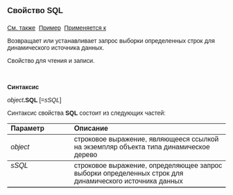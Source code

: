 ﻿<html>
<head>
<title>AsDataDesc\SQL</title>
</head>

<body>

<p><font size="4" face="Arial"><strong>Свойство SQL<br>
<br>
</strong></font><font face="Arial"><a href="../AsDataDesc.html">См. также</a>&nbsp;
<u>Пример</u>&nbsp; <a href="../AsDataDesc.html">Применяется к</a></font></p>

<p><font face="Arial">Возвращает или устанавливает запрос выборки определенных строк для динамического источника данных.</font></p>

<p><font face="Arial">Свойство для чтения и записи.</font></p>

<p class="label">&nbsp;</p>

<p class="label"><font face="Arial"><b>Синтаксис</b></font></p>

<p><font face="Arial"><em>object</em><strong>.SQL </strong>[=<em>sSQL</em>]&nbsp;</font></p>

<p><font face="Arial">Синтаксис свойства <b>SQL</b>
состоит из следующих частей:</font></p>

<table border="1" cellPadding="5" cols="2" frame="below" rules="rows">
<TBODY>
  <tr vAlign="top">
    <td class="label" width="29%"><font face="Arial"><b>Параметр</b></font></td>
    <td class="label" width="71%"><font face="Arial"><strong>Описание</strong></font></td>
  </tr>
  <tr>
    <td width="29%"><font face="Arial"><em>object</em></font></td>
    <td width="71%"><font face="Arial">строковое выражение, являющееся 
	ссылкой на экземпляр объекта типа динамическое дерево</font></td>
  </tr>
  <tr vAlign="top">
    <td width="29%"><font face="Arial"><em>sSQL</em></font></td>
    <td width="71%"><font face="Arial">строковое выражение, 
	определяющее запрос выборки определенных строк для динамического источника данных</font></td>
  </tr>
</TBODY>
</table>
</body>
</html>
